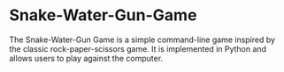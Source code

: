 # Snake-Water-Gun-Game
The Snake-Water-Gun Game is a simple command-line game inspired by the classic rock-paper-scissors game. It is implemented in Python and allows users to play against the computer.
